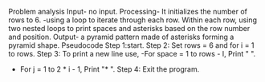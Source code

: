Problem analysis
Input- no input.
Processing- It initializes the number of rows to 6.
-using a loop to iterate through each row. Within each row, using two nested loops to print spaces and asterisks based on the row number and position.
Output- a pyramid pattern made of asterisks forming a pyramid shape.
Pseudocode
Step 1:start.
Step 2: Set rows = 6 and for i = 1 to rows.
Step 3: To print a new line use,
-For space = 1 to rows - I, Print "  ".
- For j = 1 to 2 * i - 1, Print "* ".
Step 4: Exit the program.
